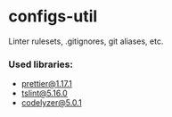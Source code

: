 # configs-util
Linter rulesets, .gitignores, git aliases, etc.

### Used libraries:
- prettier@1.17.1
- tslint@5.16.0
- codelyzer@5.0.1
